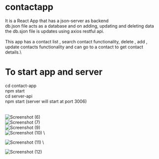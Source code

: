 # contactapp
It is a React App that has a json-server as backend \
db.json file acts as a database and on adding, updating and deleting data the db.sjon file is updates using axios restful api. \
\
This app has a contact list , search contact functionality, delete , add , update contacts functionality and can go to a contact to get contact details.\

# To start app and server
cd contact-app \
npm start \
cd server-api \
npm start (server will start at port 3006) 
\
\
\
![Screenshot (6)](../assets/ss6.png)
\
![Screenshot (7)](../assets/ss7.png)
\
![Screenshot (9)](../assets/ss8.png)
\
![Screenshot (10)](../assets/ss9.png)
\

![Screenshot (11)](../assets/ss10.png)
\

![Screenshot (12)](../assets/ss11.png)
